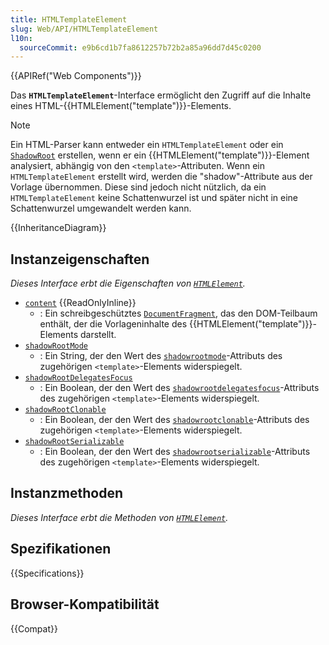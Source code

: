 ```yaml
---
title: HTMLTemplateElement
slug: Web/API/HTMLTemplateElement
l10n:
  sourceCommit: e9b6cd1b7fa8612257b72b2a85a96dd7d45c0200
---
```


{{APIRef("Web Components")}}

Das **`HTMLTemplateElement`**-Interface ermöglicht den Zugriff auf die Inhalte eines HTML-{{HTMLElement("template")}}-Elements.

> [!NOTE]
> Ein HTML-Parser kann entweder ein `HTMLTemplateElement` oder ein [`ShadowRoot`](/de/docs/Web/API/ShadowRoot) erstellen, wenn er ein {{HTMLElement("template")}}-Element analysiert, abhängig von den `<template>`-Attributen.
> Wenn ein `HTMLTemplateElement` erstellt wird, werden die "shadow"-Attribute aus der Vorlage übernommen.
> Diese sind jedoch nicht nützlich, da ein `HTMLTemplateElement` keine Schattenwurzel ist und später nicht in eine Schattenwurzel umgewandelt werden kann.

{{InheritanceDiagram}}

## Instanzeigenschaften

_Dieses Interface erbt die Eigenschaften von [`HTMLElement`](/de/docs/Web/API/HTMLElement)._

- [`content`](/de/docs/Web/API/HTMLTemplateElement/content) {{ReadOnlyInline}}
  - : Ein schreibgeschütztes [`DocumentFragment`](/de/docs/Web/API/DocumentFragment), das den DOM-Teilbaum enthält, der die Vorlageninhalte des {{HTMLElement("template")}}-Elements darstellt.
- [`shadowRootMode`](/de/docs/Web/API/HTMLTemplateElement/shadowRootMode)
  - : Ein String, der den Wert des [`shadowrootmode`](/de/docs/Web/HTML/Reference/Elements/template#shadowrootmode)-Attributs des zugehörigen `<template>`-Elements widerspiegelt.
- [`shadowRootDelegatesFocus`](/de/docs/Web/API/HTMLTemplateElement/shadowRootDelegatesFocus)
  - : Ein Boolean, der den Wert des [`shadowrootdelegatesfocus`](/de/docs/Web/HTML/Reference/Elements/template#shadowrootdelegatesfocus)-Attributs des zugehörigen `<template>`-Elements widerspiegelt.
- [`shadowRootClonable`](/de/docs/Web/API/HTMLTemplateElement/shadowRootClonable)
  - : Ein Boolean, der den Wert des [`shadowrootclonable`](/de/docs/Web/HTML/Reference/Elements/template#shadowrootclonable)-Attributs des zugehörigen `<template>`-Elements widerspiegelt.
- [`shadowRootSerializable`](/de/docs/Web/API/HTMLTemplateElement/shadowRootSerializable)
  - : Ein Boolean, der den Wert des [`shadowrootserializable`](/de/docs/Web/HTML/Reference/Elements/template#shadowrootserializable)-Attributs des zugehörigen `<template>`-Elements widerspiegelt.

## Instanzmethoden

_Dieses Interface erbt die Methoden von [`HTMLElement`](/de/docs/Web/API/HTMLElement)._

## Spezifikationen

{{Specifications}}

## Browser-Kompatibilität

{{Compat}}
